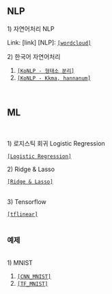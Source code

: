 ## NLP
<p> 1) 자연어처리 NLP </p>

Link: [link]
[NLP]: [`[wordcloud]`](./NLP/wordcloud.pdf)

<p> 2) 한국어 자연어처리  </p>

1. [`[KoNLP - 형태소 분리]`](./NLP/KoNLP1.pdf) <br>
2. [`[KoNLP - Kkma, hannanum]`](./NLP/KoNLP2.pdf) 
</br> 

## ML
<br>
<p>  1) 로지스틱 회귀 Logistic Regression </p>

 [`[Logistic Regression]`](./B/ML/Logistic.pdf) <br>
 
<p>  2) Ridge & Lasso </p>

 [`[Ridge & Lasso]`](./ML/Ridge_Lasso.ipynb)  <br> <br>
 
<p>  3) Tensorflow </p>

[`[tflinear]`](./ML/tensorflowlinear.pdf) <br> <br>


### 예제
<br>
<p4> 1) MNIST </p4>

1. [`[CNN_MNIST]`](./B/ML/mnist심층신경망.ipynb) <br>
2. [`[TF_MNIST]`](./B/ML/TF_MNIST.ipynb)

